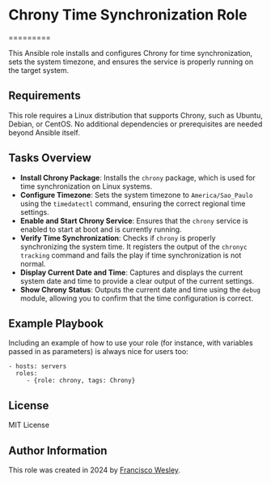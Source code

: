 # Chrony Time Synchronization Role
=========

This Ansible role installs and configures Chrony for time synchronization, sets the system timezone, and ensures the service is properly running on the target system.

Requirements
------------

This role requires a Linux distribution that supports Chrony, such as Ubuntu, Debian, or CentOS. No additional dependencies or prerequisites are needed beyond Ansible itself.

## Tasks Overview

- **Install Chrony Package**: Installs the `chrony` package, which is used for time synchronization on Linux systems.
- **Configure Timezone**: Sets the system timezone to `America/Sao_Paulo` using the `timedatectl` command, ensuring the correct regional time settings.
- **Enable and Start Chrony Service**: Ensures that the `chrony` service is enabled to start at boot and is currently running.
- **Verify Time Synchronization**: Checks if `chrony` is properly synchronizing the system time. It registers the output of the `chronyc tracking` command and fails the play if time synchronization is not normal.
- **Display Current Date and Time**: Captures and displays the current system date and time to provide a clear output of the current settings.
- **Show Chrony Status**: Outputs the current date and time using the `debug` module, allowing you to confirm that the time configuration is correct.


Example Playbook
----------------

Including an example of how to use your role (for instance, with variables passed in as parameters) is always nice for users too:

    - hosts: servers
      roles:
         - {role: chrony, tags: Chrony}


License
-------
MIT License

Author Information
------------------

This role was created in 2024 by [Francisco Wesley](https://github.com/FWesleycosta).

